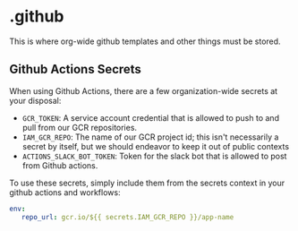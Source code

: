 # .github
This is where org-wide github templates and other things must be stored.


## Github Actions Secrets

When using Github Actions, there are a few organization-wide secrets at your disposal:

- `GCR_TOKEN`: A service account credential that is allowed to push to and pull from our GCR repositories.
- `IAM_GCR_REPO`: The name of our GCR project id; this isn't necessarily a secret by itself, but we should endeavor to keep it out of public contexts
- `ACTIONS_SLACK_BOT_TOKEN`: Token for the slack bot that is allowed to post from Github actions.

To use these secrets, simply include them from the secrets context in your github actions and workflows:

```yaml
env:
   repo_url: gcr.io/${{ secrets.IAM_GCR_REPO }}/app-name
   
```
